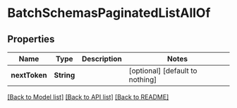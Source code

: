 # BatchSchemasPaginatedListAllOf


## Properties
Name | Type | Description | Notes
------------ | ------------- | ------------- | -------------
**nextToken** | **String** |  | [optional] [default to nothing]


[[Back to Model list]](../README.md#models) [[Back to API list]](../README.md#api-endpoints) [[Back to README]](../README.md)


